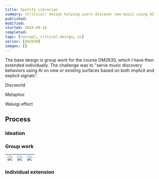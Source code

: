 ```yaml
---
title: Spotify Librarian
summary: (Critical) design helping users discover new music using AI
published:
modified:
started: 2024-09-18
completed:
tags: [concept, critical-design, ai]
series: [dm2630]
images: []
---
```


The base design is group work for the course DM2630, which I have then extended individually. The challenge was to "serve music discovery behaviors using AI on new or existing surfaces based on both implicit and explicit signals".

Discworld

Metaphor

Waluigi effect

## Process

### Ideation

### Group work

| ![](/images/librarian-process-1.png) | ![](/images/librarian-process-2.png) | ![](/images/librarian-process-playlist.png) |
| - | - | - |

### Individual extension
